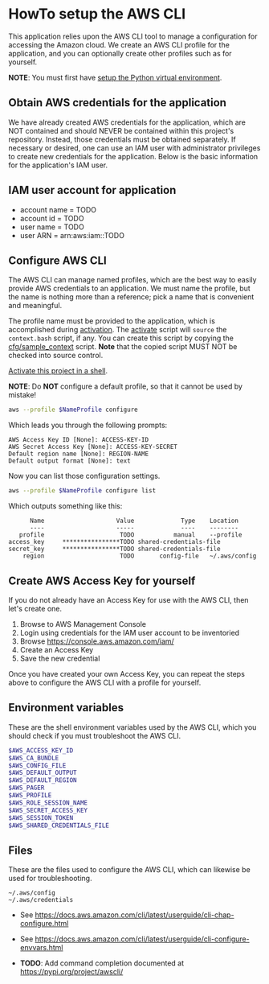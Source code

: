 # HowTo setup the AWS CLI
This application relies upon the AWS CLI tool to manage a configuration for accessing the Amazon cloud.
We create an AWS CLI profile for the application, and you can optionally create other profiles such as for yourself.

**NOTE**: You must first have [setup the Python virtual environment][venv].

## Obtain AWS credentials for the application
We have already created AWS credentials for the application, which are NOT contained and should NEVER be contained within this project's repository.
Instead, those credentials must be obtained separately.
If necessary or desired, one can use an IAM user with administrator privileges to create new credentials for the application.
Below is the basic information for the application's IAM user.

## IAM user account for application
* account name = TODO
* account id = TODO
* user name = TODO
* user ARN = arn:aws:iam::TODO

## Configure AWS CLI
The AWS CLI can manage named profiles, which are the best way to easily provide AWS credentials to an application.
We must name the profile, but the name is nothing more than a reference; pick a name that is convenient and meaningful.

The profile name must be provided to the application, which is accomplished during [activation][activate].
The [activate](../activate.bash) script will `source` the `context.bash` script, if any.
You can create this script by copying the [cfg/sample_context](../cfg/sample_context.bash) script.
**Note** that the copied script MUST NOT be checked into source control.

[Activate this project in a shell][activate].

**NOTE**: Do **NOT** configure a default profile, so that it cannot be used by mistake!

~~~ bash
aws --profile $NameProfile configure
~~~

Which leads you through the following prompts:

    AWS Access Key ID [None]: ACCESS-KEY-ID
    AWS Secret Access Key [None]: ACCESS-KEY-SECRET
    Default region name [None]: REGION-NAME
    Default output format [None]: text

Now you can list those configuration settings.

~~~ bash
aws --profile $NameProfile configure list
~~~

Which outputs something like this:

          Name                    Value             Type    Location
          ----                    -----             ----    --------
       profile                     TODO           manual    --profile
    access_key     ****************TODO shared-credentials-file
    secret_key     ****************TODO shared-credentials-file
        region                     TODO       config-file   ~/.aws/config

## Create AWS Access Key for yourself
If you do not already have an Access Key for use with the AWS CLI, then let's create one.

1. Browse to AWS Management Console
1. Login using credentials for the IAM user account to be inventoried
1. Browse https://console.aws.amazon.com/iam/
1. Create an Access Key
1. Save the new credential

Once you have created your own Access Key, you can repeat the steps above to configure the AWS CLI with a profile for yourself.

## Environment variables
These are the shell environment variables used by the AWS CLI, which you should check if you must troubleshoot the AWS CLI.

~~~ bash
$AWS_ACCESS_KEY_ID
$AWS_CA_BUNDLE
$AWS_CONFIG_FILE
$AWS_DEFAULT_OUTPUT
$AWS_DEFAULT_REGION
$AWS_PAGER
$AWS_PROFILE
$AWS_ROLE_SESSION_NAME
$AWS_SECRET_ACCESS_KEY
$AWS_SESSION_TOKEN
$AWS_SHARED_CREDENTIALS_FILE
~~~

## Files
These are the files used to configure the AWS CLI, which can likewise be used for troubleshooting.

    ~/.aws/config
    ~/.aws/credentials

* See https://docs.aws.amazon.com/cli/latest/userguide/cli-chap-configure.html
* See https://docs.aws.amazon.com/cli/latest/userguide/cli-configure-envvars.html

* **TODO**: Add command completion documented at https://pypi.org/project/awscli/

[activate]: ./HowTo-activate_this_project.md "HowTo activate this project"
[application]: ./HowTo-execute_application.md "HowTo execute application"
[AWS CLI]: ./HowTo-setup-AWS_CLI.md "HowTo setup AWS CLI"
[clone]: ./HowTo-setup-source_control.md "HowTo setup source control"
[deploy]: ./HowTo-deploy-server.md "HowTo deploy server"
[initiation]: ./project_initiation.md "How Rob initiated the project repository"
[install]: ./HowTo-install-packages.md "HowTo install Ubuntu packages"
[license]: ../LICENSE.md "License"
[ReadMe]: ../README.md "ReadMe"
[test]: ./HowTo-test.md "HowTo test"
[venv]: ./HowTo-setup-Python_virtual_environment.md "HowTo setup Python virtual environment"
[workstation]: ./HowTo-setup-workstation.md "HowTo setup workstation"


